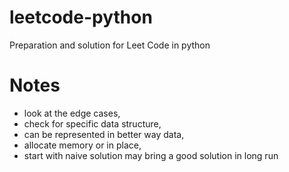 # leetcode-python
Preparation and solution for Leet Code in python

# Notes
- look at the edge cases,
- check for specific data structure, 
- can be represented in better way data, 
- allocate memory or in place,
- start with naive solution may bring a good solution in long run